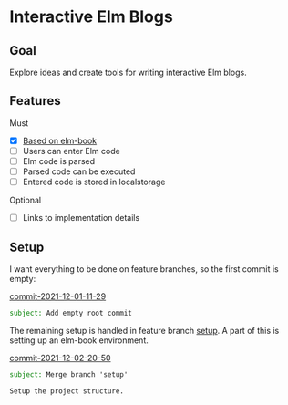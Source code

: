 # Interactive Elm Blogs


## Goal

Explore ideas and create tools for writing interactive Elm blogs.


## Features

Must

- [x] [Based on elm-book](#commit-2021-12-02-20-50)
- [ ] Users can enter Elm code
- [ ] Elm code is parsed
- [ ] Parsed code can be executed
- [ ] Entered code is stored in localstorage

Optional

- [ ] Links to implementation details


<a id="commit-2021-12-01-11-29"></a>

## Setup

I want everything to be done on feature branches, so the first commit is empty:

[commit-2021-12-01-11-29](https://github.com/pitnyr/elm-interactive-blog/commit/8f1382ecc2be0b084c16c2c621fbef919561ce60)
```email
subject: Add empty root commit
```

<a id="commit-2021-12-02-20-50"></a>

The remaining setup is handled in feature branch [setup](setup.md).
A part of this is setting up an elm-book environment.

[commit-2021-12-02-20-50](https://github.com/pitnyr/elm-interactive-blog/commit/9d0c3e6b5854211581ccaf8bb67e72c1052b979f)
```email
subject: Merge branch 'setup'

Setup the project structure.
```